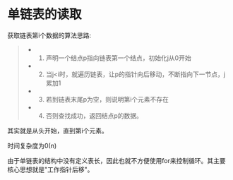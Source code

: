 # 单链表的读取
获取链表第i个数据的算法思路:
> + 1. 声明一个结点p指向链表第一个结点，初始化j从0开始
> + 2. 当j<i时，就遍历链表，让p的指针向后移动，不断指向下一节点，j累加1
> + 3. 若到链表末尾p为空，则说明第i个元素不存在
> + 4. 否则查找成功，返回结点p的数据。

其实就是从头开始，直到第i个元素。

时间复杂度为0(n)

由于单链表的结构中没有定义表长，因此也就不方便使用for来控制循环。其主要核心思想就是"工作指针后移"。